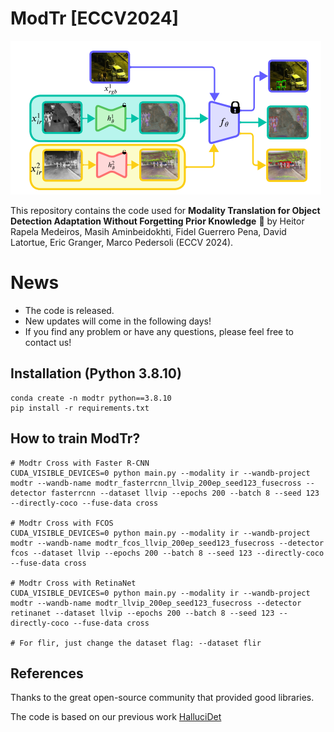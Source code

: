 # ModTr [ECCV2024]

![ModTr Model](./resources/modtr.png)

This repository contains the code used for **Modality Translation for Object Detection Adaptation Without Forgetting Prior Knowledge** 🔗 by Heitor Rapela Medeiros, Masih Aminbeidokhti, Fidel Guerrero Pena, David Latortue, Eric Granger, Marco Pedersoli (ECCV 2024).

# News

 - The code is released.
 - New updates will come in the following days!
 - If you find any problem or have any questions, please feel free to contact us!


## Installation (Python 3.8.10)

    conda create -n modtr python==3.8.10
    pip install -r requirements.txt


## How to train ModTr?

    # Modtr Cross with Faster R-CNN 
    CUDA_VISIBLE_DEVICES=0 python main.py --modality ir --wandb-project modtr --wandb-name modtr_fasterrcnn_llvip_200ep_seed123_fusecross --detector fasterrcnn --dataset llvip --epochs 200 --batch 8 --seed 123 --directly-coco --fuse-data cross

    # Modtr Cross with FCOS
    CUDA_VISIBLE_DEVICES=0 python main.py --modality ir --wandb-project modtr --wandb-name modtr_fcos_llvip_200ep_seed123_fusecross --detector fcos --dataset llvip --epochs 200 --batch 8 --seed 123 --directly-coco --fuse-data cross

    # Modtr Cross with RetinaNet
    CUDA_VISIBLE_DEVICES=0 python main.py --modality ir --wandb-project modtr --wandb-name modtr_llvip_200ep_seed123_fusecross --detector retinanet --dataset llvip --epochs 200 --batch 8 --seed 123 --directly-coco --fuse-data cross

    # For flir, just change the dataset flag: --dataset flir



## References

Thanks to the great open-source community that provided good libraries.

The code is based on our previous work [HalluciDet](https://github.com/heitorrapela/HalluciDet)